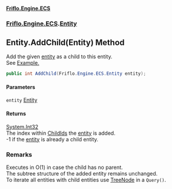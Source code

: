 #### [Friflo.Engine.ECS](index.md 'index')
### [Friflo.Engine.ECS](Friflo.Engine.ECS.md 'Friflo.Engine.ECS').[Entity](Entity.md 'Friflo.Engine.ECS.Entity')

## Entity.AddChild(Entity) Method

Add the given [entity](Entity.AddChild(Entity).md#Friflo.Engine.ECS.Entity.AddChild(Friflo.Engine.ECS.Entity).entity 'Friflo.Engine.ECS.Entity.AddChild(Friflo.Engine.ECS.Entity).entity') as a child to this entity.<br/>
See <a href="https://github.com/friflo/Friflo.Json.Fliox/wiki/Examples-~-General#child-entities">Example.</a>

```csharp
public int AddChild(Friflo.Engine.ECS.Entity entity);
```
#### Parameters

<a name='Friflo.Engine.ECS.Entity.AddChild(Friflo.Engine.ECS.Entity).entity'></a>

`entity` [Entity](Entity.md 'Friflo.Engine.ECS.Entity')

#### Returns
[System.Int32](https://docs.microsoft.com/en-us/dotnet/api/System.Int32 'System.Int32')  
The index within [ChildIds](Entity.ChildIds.md 'Friflo.Engine.ECS.Entity.ChildIds') the [entity](Entity.AddChild(Entity).md#Friflo.Engine.ECS.Entity.AddChild(Friflo.Engine.ECS.Entity).entity 'Friflo.Engine.ECS.Entity.AddChild(Friflo.Engine.ECS.Entity).entity') is added.<br/>
-1 if the [entity](Entity.AddChild(Entity).md#Friflo.Engine.ECS.Entity.AddChild(Friflo.Engine.ECS.Entity).entity 'Friflo.Engine.ECS.Entity.AddChild(Friflo.Engine.ECS.Entity).entity') is already a child entity.

### Remarks
Executes in O(1) in case the child has no parent.<br/>
The subtree structure of the added entity remains unchanged.<br/>
To iterate all entities with child entities use [TreeNode](TreeNode.md 'Friflo.Engine.ECS.TreeNode') in a `Query()`.